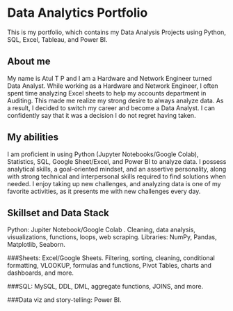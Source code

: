 # Data Analytics Portfolio
This is my portfolio, which contains my Data Analysis Projects using Python, SQL, Excel, Tableau, and Power BI.

## About me
My name is Atul T P and I am a Hardware and Network Engineer turned Data Analyst. While working as a Hardware and Network Engineer, I often spent time analyzing Excel sheets to help my accounts department in Auditing. This made me realize my strong desire to always analyze data. As a result, I decided to switch my career and become a Data Analyst. I can confidently say that it was a decision I do not regret having taken.

## My abilities
I am proficient in using Python (Jupyter Notebooks/Google Colab), Statistics, SQL, Google Sheet/Excel, and Power BI to analyze data. I possess analytical skills, a goal-oriented mindset, and an assertive personality, along with strong technical and interpersonal skills required to find solutions when needed. I enjoy taking up new challenges, and analyzing data is one of my favorite activities, as it presents me with new challenges every day.

## Skillset and Data Stack
Python: Jupiter Notebook/Google Colab . Cleaning, data analysis, visualizations, functions, loops, web scraping. Libraries: NumPy, Pandas, Matplotlib, Seaborn.

###Sheets: Excel/Google Sheets. Filtering, sorting, cleaning, conditional formatting, VLOOKUP, formulas and functions, Pivot Tables, charts and dashboards, and more.

###SQL: MySQL, DDL, DML, aggregate functions, JOINS, and more.

###Data viz and story-telling: Power BI.
